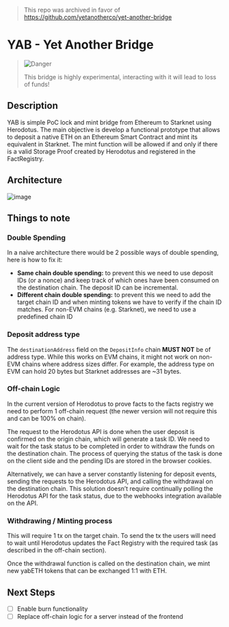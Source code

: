 > This repo was archived in favor of https://github.com/yetanotherco/yet-another-bridge

# YAB - Yet Another Bridge

> <picture>
>   <source media="(prefers-color-scheme: light)" srcset="https://raw.githubusercontent.com/Mqxx/GitHub-Markdown/main/blockquotes/badge/light-theme/danger.svg">
>   <img alt="Danger" src="https://raw.githubusercontent.com/Mqxx/GitHub-Markdown/main/blockquotes/badge/dark-theme/danger.svg">
> </picture><br>
>
> This bridge is highly experimental, interacting with it will lead to loss of funds!

## Description

YAB is simple PoC lock and mint bridge from Ethereum to Starknet using Herodotus. The main objective is develop a functional prototype that allows to deposit a native ETH on an Ethereum Smart Contract and mint its equivalent in Starknet. The mint function will be allowed if and only if there is a valid Storage Proof created by Herodotus and registered in the FactRegistry.

## Architecture

![image](https://github.com/kaizokulabs/yet-another-bridge/assets/13773225/d7c72ccc-26d2-4acd-8d08-2fd213ad9f08)


## Things to note

### Double Spending

In a naive architecture there would be 2 possible ways of double spending, here is how to fix it:

- **Same chain double spending:** to prevent this we need to use deposit IDs (or a nonce) and keep track of which ones have been consumed on the destination chain. The deposit ID can be incremental.
- **Different chain double spending:** to prevent this we need to add the target chain ID and when minting tokens we have to verify if the chain ID matches. For non-EVM chains (e.g. Starknet), we need to use a predefined chain ID

### Deposit address type

The `destinationAddress` field on the `DepositInfo` chain **MUST NOT** be of address type. While this works on EVM chains, it might not work on non-EVM chains where address sizes differ. For example, the address type on EVM can hold 20 bytes but Starknet addresses are ~31 bytes.

### Off-chain Logic

In the current version of Herodotus to prove facts to the facts registry we need to perform 1 off-chain request (the newer version will not require this and can be 100% on chain).

The request to the Herodotus API is done when the user deposit is confirmed on the origin chain, which will generate a task ID. We need to wait for the task status to be completed in order to withdraw the funds on the destination chain. The process of querying the status of the task is done on the client side and the pending IDs are stored in the browser cookies.

Alternatively, we can have a server constantly listening for deposit events, sending the requests to the Herodotus API, and calling the withdrawal on the destination chain. This solution doesn’t require continually polling the Herodotus API for the task status, due to the webhooks integration available on the API.

### Withdrawing / Minting process

This will require 1 tx on the target chain. To send the tx the users will need to wait until Herodotus updates the Fact Registry with the required task (as described in the off-chain section).

Once the withdrawal function is called on the destination chain, we mint new yabETH tokens that can be exchanged 1:1 with ETH.


## Next Steps

- [ ] Enable burn functionality
- [ ] Replace off-chain logic for a server instead of the frontend

